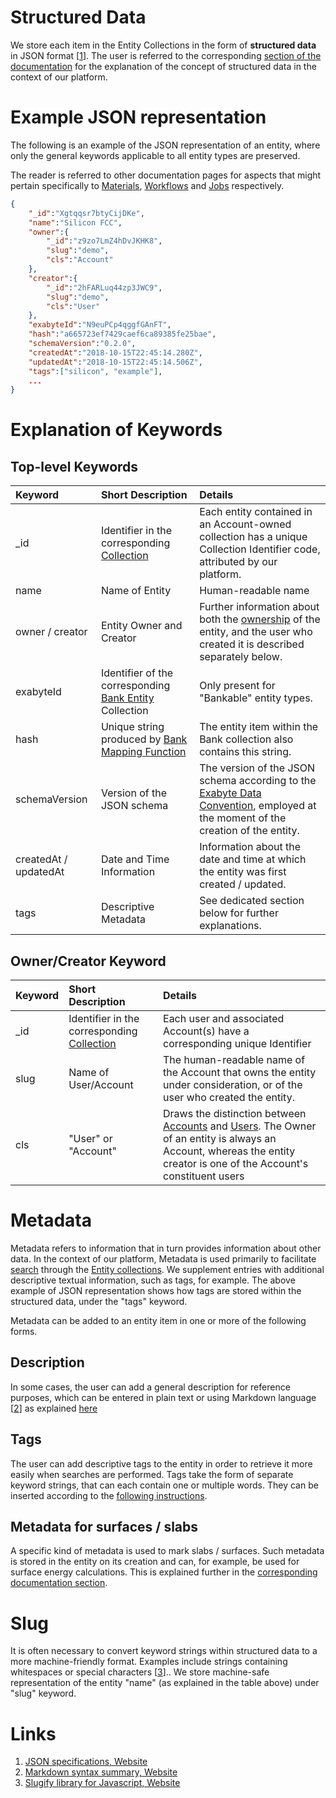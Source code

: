 # Structured Data

We store each item in the Entity Collections in the form of **structured data** in JSON format [[1](#links)]. The user is referred to the corresponding [section of the documentation](/data/convention/structured.md) for the explanation of the concept of structured data in the context of our platform.

# Example JSON representation

The following is an example of the JSON representation of an entity, where only the general keywords applicable to all entity types are preserved. 

The reader is referred to other documentation pages for aspects that might pertain specifically to [Materials](/materials/data.md), [Workflows](/workflows/data/data.md) and [Jobs](/jobs/data.md) respectively. 

```json
{
    "_id":"Xgtqqsr7btyCijDKe",
    "name":"Silicon FCC",
    "owner":{
        "_id":"z9zo7LmZ4hDvJKHK8",
        "slug":"demo",
        "cls":"Account"
    },
    "creator":{
        "_id":"2hFARLuq44zp3JWC9",
        "slug":"demo",
        "cls":"User"
    },
    "exabyteId":"N9euPCp4qggfGAnFT",
    "hash":"a665723ef7429caef6ca89385fe25bae",
    "schemaVersion":"0.2.0",
    "createdAt":"2018-10-15T22:45:14.280Z",
    "updatedAt":"2018-10-15T22:45:14.506Z",
    "tags":["silicon", "example"],
    ...
}

```

# Explanation of Keywords

## Top-level Keywords

| Keyword    |  Short Description      | Details        | 
| :-------- |:----------- |:------------- |
| _id | Identifier in the corresponding [Collection](/accounts/collections.md) | Each entity contained in an Account-owned collection has a unique Collection Identifier code, attributed by our platform. |
| name | Name of Entity | Human-readable name |
| owner / creator | Entity Owner and Creator | Further information about both the [ownership](ownership.md) of the entity, and the user who created it is described separately below. |
| exabyteId      | Identifier of the corresponding [Bank Entity](bank.md) Collection | Only present for "Bankable" entity types. |
| hash |  Unique string produced by [Bank Mapping Function](bank.md) |  The entity item within the Bank collection also contains this string.   |
| schemaVersion |  Version of the JSON schema | The version of the JSON schema according to the [Exabyte Data Convention](/data/convention/overview.md), employed at the moment of the creation of the entity.  |
| createdAt / updatedAt  | Date and Time Information  | Information about the date and time at which the entity was first created / updated.  |
| tags | Descriptive Metadata  | See dedicated section below for further explanations. |

## Owner/Creator Keyword

| Keyword    |  Short Description      | Details        | 
| :-------- |:----------- |:------------- |
| _id | Identifier in the corresponding [Collection](/accounts/collections.md) | Each user and associated Account(s) have a corresponding unique Identifier |
| slug | Name of User/Account | The human-readable name of the Account that owns the entity under consideration, or of the user who created the entity. |
| cls  | "User" or "Account" | Draws the distinction between [Accounts](/accounts/overview.md) and [Users](/accounts/users.md). The Owner of an entity is always an Account, whereas the entity creator is one of the Account's constituent users |


# Metadata

Metadata refers to information that in turn provides information about other data. In the context of our platform, Metadata is used primarily to facilitate [search](actions/search.md) through the [Entity collections](/accounts/collections.md). We supplement entries with additional descriptive textual information, such as tags, for example. The above example of JSON representation shows how tags are stored within the structured data, under the "tags" keyword.

Metadata can be added to an entity item in one or more of the following forms. 

## Description

In some cases, the user can add a general description for reference purposes, which can be entered in plain text or using Markdown language [[2](#links)] as explained [here](actions/metadata.md#edit-description)

## Tags

The user can add descriptive tags to the entity in order to retrieve it more easily when searches are performed. Tags take the form of separate keyword strings, that can each contain one or multiple words. They can be inserted according to the [following instructions](actions/metadata.md#edit-tags).

## Metadata for surfaces / slabs

A specific kind of metadata is used to mark slabs / surfaces. Such metadata is stored in the entity on its creation and can, for example, be used for surface energy calculations. This is explained further in the [corresponding documentation section](/materials-designer/header-menu/advanced/surface-slab/#structural-metadata).

# Slug

It is often necessary to convert keyword strings within structured data to a more machine-friendly format. Examples include strings containing whitespaces or special characters [[3](#links)].. We store machine-safe representation of the entity "name" (as explained in the table above) under "slug" keyword.

# Links

1. [JSON specifications, Website](https://www.json.org/)
2. [Markdown syntax summary, Website](https://daringfireball.net/projects/markdown/syntax)
3. [Slugify library for Javascript, Website](https://www.npmjs.com/package/slugify)
